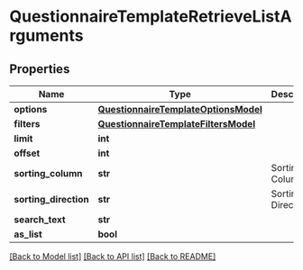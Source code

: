 # QuestionnaireTemplateRetrieveListArguments

## Properties
Name | Type | Description | Notes
------------ | ------------- | ------------- | -------------
**options** | [**QuestionnaireTemplateOptionsModel**](QuestionnaireTemplateOptionsModel.md) |  | [optional] 
**filters** | [**QuestionnaireTemplateFiltersModel**](QuestionnaireTemplateFiltersModel.md) |  | [optional] 
**limit** | **int** |  | [optional] 
**offset** | **int** |  | [optional] 
**sorting_column** | **str** | Sorting Column | [optional] 
**sorting_direction** | **str** | Sorting Direction | [optional] 
**search_text** | **str** |  | [optional] 
**as_list** | **bool** |  | [optional] 

[[Back to Model list]](../README.md#documentation-for-models) [[Back to API list]](../README.md#documentation-for-api-endpoints) [[Back to README]](../README.md)


